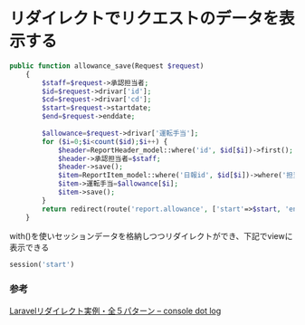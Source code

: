 # リダイレクトでリクエストのデータを表示する

```php
public function allowance_save(Request $request)
    {
        $staff=$request->承認担当者;
        $id=$request->drivar['id'];
        $cd=$request->drivar['cd'];
        $start=$request->startdate;
        $end=$request->enddate;
        
        $allowance=$request->drivar['運転手当'];
        for ($i=0;$i<count($id);$i++) {
            $header=ReportHeader_model::where('id', $id[$i])->first();
            $header->承認担当者=$staff;
            $header->save();
            $item=ReportItem_model::where('日報id', $id[$i])->where('担当者CD', $cd[$i])->where('運転手当申請', 1)->first();
            $item->運転手当=$allowance[$i];
            $item->save();
        }
        return redirect(route('report.allowance', ['start'=>$start, 'end'=>$end]))->with(['flash_message'=> '登録しました。','start'=>$start, 'end'=>$end,'staff'=>$staff]);
    }
```

with()を使いセッションデータを格納しつつリダイレクトができ、下記でviewに表示できる

```php
session('start')
```

### 参考

[Laravelリダイレクト実例・全５パターン – console dot log](https://blog.capilano-fw.com/?p=566#i-5)